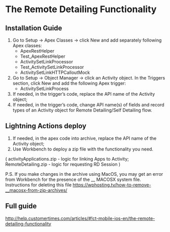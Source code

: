 # The Remote Detailing Functionality

## Installation Guide
1. Go to Setup → Apex Classes → click New and add separately following Apex classes:
    - ApexRestHelper
    - Test_ApexRestHelper
    - ActivitySetLinkProcessor
    - Test_ActivitySetLinkProcessor
    - ActivitySetLinkHTTPCalloutMock
2. Go to Setup → Object Manager → click an Activity object. In the Triggers section, click New and add the following Apex trigger:
    - ActivitySetLinkProcess
3. If needed, in the trigger’s code, replace the API name of the Activity object;
4. If needed, in the trigger’s code, change API name(s) of fields and record types of an Activity object for Remote Detailing/Self Detailing flow.

## Lightning Actions deploy
1. If needed, in the apex code into archive, replace the API name of the Activity object;
2. Use Workbench to deploy a zip file with the functionality you need. 

(
activityApplications.zip - logic for linking Apps to Activity;
RemoteDetailing.zip - logic for requesting RD Session
)

P.S. If you make changes in the archive using MacOS, you may get an error from Workbench for the presence of the __ MACOSX system file. Instructions for deleting this file https://wphosting.tv/how-to-remove-__macosx-from-zip-archives/

## Full guide

http://help.customertimes.com/articles/#!ct-mobile-ios-en/the-remote-detailing-functionality
